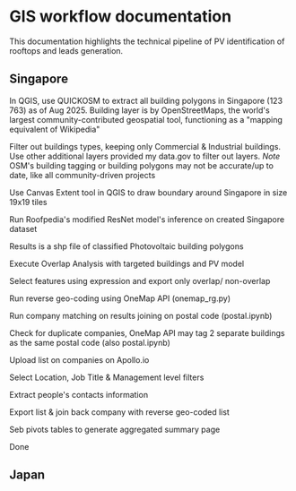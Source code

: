 # GIS workflow documentation

This documentation highlights the technical pipeline of PV identification of rooftops and leads generation. 

## Singapore

In QGIS, use QUICKOSM to extract all building polygons in Singapore (123 763) as of Aug 2025. Building layer is by OpenStreetMaps, the world's largest community-contributed geospatial tool, functioning as a "mapping equivalent of Wikipedia"

Filter out buildings types, keeping only Commercial & Industrial buildings. Use other additional layers provided my data.gov to filter out layers. *Note* OSM's building tagging or building polygons may not be accurate/up to date, like all community-driven projects

Use Canvas Extent tool in QGIS to draw boundary around Singapore in size 19x19 tiles 

Run Roofpedia's modified ResNet model's inference on created Singapore dataset

Results is a shp file of classified Photovoltaic building polygons 

Execute Overlap Analysis with targeted buildings and PV model

Select features using expression and export only overlap/ non-overlap

Run reverse geo-coding using OneMap API (onemap_rg.py)

Run company matching on results joining on postal code (postal.ipynb)

Check for duplicate companies, OneMap API may tag 2 separate buildings as the same postal code (also postal.ipynb)

Upload list on companies on Apollo.io

Select Location, Job Title & Management level filters

Extract people's contacts information 

Export list & join back company with reverse geo-coded list 

Seb pivots tables to generate aggregated summary page 

Done

## Japan